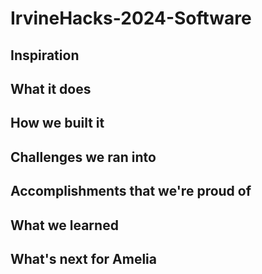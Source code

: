 # IrvineHacks-2024-Software

## Inspiration

## What it does

## How we built it

## Challenges we ran into

## Accomplishments that we're proud of

## What we learned

## What's next for Amelia
